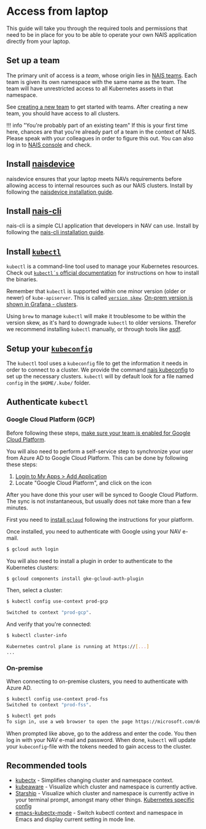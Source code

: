 # Access from laptop

This guide will take you through the required tools and permissions that need to be in place for you to be able to operate your own NAIS application directly from your laptop.

## Set up a team

The primary unit of access is a _team_, whose origin lies in [NAIS teams](https://teams.nav.cloud.nais.io).
Each team is given its own namespace with the same name as the team.
The team will have unrestricted access to all Kubernetes assets in that namespace.

See [creating a new team](teams.md#creating-a-new-team) to get started with teams.
After creating a new team, you should have access to all clusters.

!!! info "You're probably part of an existing team"
    If this is your first time here, chances are that you're already part of a team in the context of NAIS.
    Please speak with your colleagues in order to figure this out.
    You can also log in to [NAIS console](https://console.nav.cloud.nais.io/) and check.

## Install [naisdevice](../device/README.md)

naisdevice ensures that your laptop meets NAVs requirements before allowing access to internal resources such as our NAIS clusters.
Install by following the [naisdevice installation guide](../device/install.md).

## Install [nais-cli](../cli/README.md)

nais-cli is a simple CLI application that developers in NAV can use.
Install by following the [nais-cli installation guide](../cli/install.md).

## Install [`kubectl`](https://kubernetes.io/docs/tasks/tools/install-kubectl)

`kubectl` is a command-line tool used to manage your Kubernetes resources.
Check out [`kubectl´s` official documentation](https://kubernetes.io/docs/tasks/tools/install-kubectl) for instructions on how to install the binaries.

Remember that `kubectl` is supported within one minor version (older or newer) of `kube-apiserver`.
This is called [`version skew`](https://kubernetes.io/releases/version-skew-policy/#kubectl).
[On-prem version is shown in Grafana - clusters](https://grafana.nais.io/d/NOlZDT7nk/clusters).

Using `brew` to manage `kubectl` will make it troublesome to be within the version skew, as it's hard to downgrade `kubectl` to older versions.
Therefor we recommend installing `kubectl` manually, or through tools like [asdf](https://asdf-vm.com/).

## Setup your [`kubeconfig`](https://kubernetes.io/docs/concepts/configuration/organize-cluster-access-kubeconfig/)

The `kubectl` tool uses a `kubeconfig` file to get the information it needs in order to connect to a cluster.
We provide the command [nais kubeconfig](../cli/commands/kubeconfig.md) to set up the necessary clusters.
`kubectl` will by default look for a file named `config` in the `$HOME/.kube/` folder.

## Authenticate `kubectl`

### Google Cloud Platform \(GCP\)

Before following these steps, [make sure your team is enabled for Google Cloud Platform](teams.md).

You will also need to perform a self-service step to synchronize your user from Azure AD to Google Cloud Platform.
This can be done by following these steps:

1. [Login to My Apps > Add Application](https://account.activedirectory.windowsazure.com/r#/addApplications)
3. Locate "Google Cloud Platform", and click on the icon

After you have done this your user will be synced to Google Cloud Platform.
The sync is not instantaneous, but usually does not take more than a few minutes.

First you need to [install `gcloud`](https://cloud.google.com/sdk/docs/install) following the instructions for your platform.

Once installed, you need to authenticate with Google using your NAV e-mail.

```bash
$ gcloud auth login
```

You will also need to install a plugin in order to authenticate to the Kubernetes clusters:

```bash
$ gcloud components install gke-gcloud-auth-plugin
```

Then, select a cluster:

```bash
$ kubectl config use-context prod-gcp

Switched to context "prod-gcp".
```

And verify that you're connected:

```bash
$ kubectl cluster-info

Kubernetes control plane is running at https://[...]
...
```

### On-premise

When connecting to on-premise clusters, you need to authenticate with Azure AD.

```bash
$ kubectl config use-context prod-fss
Switched to context "prod-fss".

$ kubectl get pods
To sign in, use a web browser to open the page https://microsoft.com/devicelogin and enter the code CR69DPQQZ to authenticate.
```

When prompted like above, go to the address and enter the code.
You then log in with your NAV e-mail and password.
When done, `kubectl` will update your `kubeconfig`-file with the tokens needed to gain access to the cluster.

## Recommended tools

* [kubectx](https://github.com/ahmetb/kubectx) - Simplifies changing cluster and namespace context.
* [kubeaware](https://github.com/jhrv/kubeaware) - Visualize which cluster and namespace is currently active.
* [Starship](https://starship.rs/) - Visualize which cluster and namespace is currently active in your terminal prompt, amongst many other things. [Kubernetes specific config](https://starship.rs/config/#kubernetes)
* [emacs-kubectx-mode](https://github.com/terjesannum/emacs-kubectx-mode) - Switch kubectl context and namespace in Emacs and display current setting in mode line.
